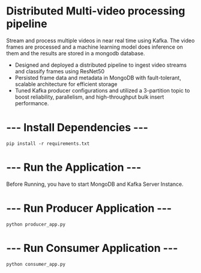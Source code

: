# Distributed Multi-video processing pipeline

Stream and process multiple videos in near real time using Kafka. The video frames are processed and a machine learning model does inference on them and the results are stored in a mongodb database.

- Designed and deployed a distributed pipeline to ingest video streams and classify frames using ResNet50
- Persisted frame data and metadata in MongoDB with fault-tolerant, scalable architecture for efficient storage
- Tuned Kafka producer configurations and utilized a 3-partition topic to boost reliability, parallelism, and high-throughput bulk insert performance.


# --- Install Dependencies ---
```
pip install -r requirements.txt
```
# --- Run the Application ---
Before Running, you have to start MongoDB and Kafka Server Instance.

# --- Run Producer Application ---
```
python producer_app.py
```
# --- Run Consumer Application ---
```
python consumer_app.py
```
